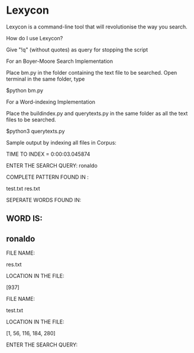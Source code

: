 # Lexycon
Lexycon is a command-line tool that will revolutionise the way you search.

How do I use Lexycon?

Give "!q" (without quotes) as query for stopping the script

For an Boyer-Moore Search Implementation

Place bm.py in the folder containing the text file to be searched.
Open terminal in the same folder, type

  $python bm.py

For a Word-indexing Implementation

Place the buildindex.py and querytexts.py in the same folder as all the text files to be searched.

  $python3 querytexts.py


Sample output by indexing all files in Corpus:

TIME TO INDEX = 
0:00:03.045874

ENTER THE SEARCH QUERY: ronaldo


COMPLETE PATTERN FOUND IN : 

test.txt
res.txt

SEPERATE WORDS FOUND IN:

WORD IS:
----------
ronaldo
----------

FILE NAME:

res.txt

LOCATION IN THE FILE: 

[937]

FILE NAME:

test.txt

LOCATION IN THE FILE: 

[1, 56, 116, 184, 280]


ENTER THE SEARCH QUERY:
